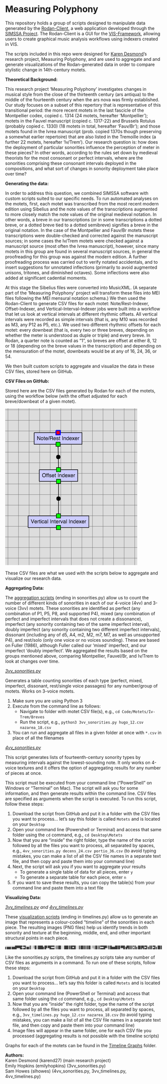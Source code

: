 # Measuring Polyphony

This repository holds a group of scripts designed to manipulate data generated by the [Rodan-Client](https://rodan.simssa.ca/client/), a web application developed through the [SIMSSA Project](simssa.ca). The Rodan-Client is a GUI for the [VIS-Framework](https://vis-framework.readthedocs.io/en/vis-framework-2.0.0/), allowing users to create graphical music analysis workflows using indexers created in VIS. 

The scripts included in this repo were designed for [Karen Desmond](http://www.arsmusicae.org/wordpress/)’s research project, Measuring Polyphony, and are used to aggregate and and generate visualizations of the Rodan-generated data in order to compare stylistic change in 14th-century motets.

**Theoretical Background:**

This research project ‘Measuring Polyphony’ investigates changes in musical style from the close of the thirteenth century (ars antiqua) to the middle of the fourteenth century when the ars nova was firmly established. Our study focuses on a subset of this repertory that is representative of this transitional period: the more recent motets in the last fascicle of the Montpellier codex, copied c. 1314 (24 motets, hereafter ‘Montpellier’); motets in the Fauvel manuscript (copied c. 1317-22) and Brussels Rotulus (probably copied c. 1330) (18 motets in total, hereafter ‘Fauv/Br’); and those motets found in the Ivrea manuscript (prob. copied 1370s though preserving a somewhat earlier repertoire) that are also listed in the Tremoille index (a further 22 motets, hereafter ‘Iv/Trem’). Our research question is: how does the deployment of particular sonorities influence the perception of meter in these pieces? In other words, according to the rules set down by medieval theorists for the most consonant or perfect intervals, where are the sonorities comprising these consonant intervals deployed in the compositions, and what sort of changes in sonority deployment take place over time?

**Generating the data:**

In order to address this question, we combined SIMSSA software with custom scripts suited to our specific needs. To run automated analyses on the motets, first, each motet was transcribed from the most recent modern edition using Sibelius and the note values of the transcriptions augmented to more closely match the note values of the original medieval notation. In other words, a breve in our transcriptions (or in some transcriptions a dotted breve, or a dotted breve tied to a dotted semibreve) signifies a breve in the original notation. In the case of the Montpellier and Fauv/Br motets these transcriptions were double-checked and corrected against the manuscript sources; in some cases the Iv/Trem motets were checked against a manuscript source (most often the Ivrea manuscript), however, since many motets in this group are found in several manuscript sources, in general the proofreading for this group was against the modern edition. A further proofreading process was carried out to verify notated accidentals, and to insert suggestions for unnotated inflections (primarily to avoid augmented unisons, tritones, and diminished octaves). Some inflections were also added at significant cadential moments.

At this stage the Sibelius files were converted into MusicXML. (A separate part of the ‘Measuring Polyphony’ project will transform these files into MEI files following the MEI mensural notation schema.) We then used the Rodan-Client to generate CSV files for each motet: Note/Rest-Indexer, Offset-Indexer, and Vertical-Interval-Indexer jobs were built into a workflow that let us look at vertical intervals at different rhythmic offsets. All vertical intervals were recorded as simple intervals (that is, any M10 was recorded as M3, any P12 as P5, etc.). We used two different rhythmic offsets for each motet: every downbeat (that is, every two or three breves, depending on whether the meter is understood as duple or triple) and every breve. In Rodan, a quarter note is counted as “1”, so breves are offset at either 8, 12 or 18 (depending on the breve values in the transcription) and depending on the mensuration of the motet, downbeats would be at any of 16, 24, 36, or 54.

We then built custom scripts to aggregate and visualize the data in these CSV files, stored here on GitHub.

**CSV Files on GitHub:**

Stored here are the CSV files generated by Rodan for each of the motets, using the workflow below (with the offset adjusted for each breve/downbeat of a given motet).

![Rodan Workflow](https://github.com/ELVIS-Project/Measuring-Polyphony/blob/master/Screen%20Shot%202016-05-20%20at%203.56.58%20PM.png)

These CSV files are what we used with the scripts below to aggregate and visualize our research data.

**Aggregating Data:**

The [aggregation scripts](https://github.com/ELVIS-Project/Measuring-Polyphony/tree/master/Scripts) (ending in sonorities.py) allow us to count the number of different kinds of sonorities in each of our 4-voice (4vv) and 3-voice (3vv) motets. These sonorities are identified as perfect (any combination of P1, P5, P8, and supported P4), mixed (any combination of perfect and imperfect intervals that does not create a dissonance), imperfect (any sonority containing two of the same imperfect interval), doubly imperfect (any sonority containing two different imperfect intervals), dissonant (including any of d5, A4, m2, M2, m7, M7, as well as unsupported P4), and rest/solo (only one voice or no voices sounding). These are based on Fuller (1986), although Fuller called our ‘mixed’ imperfect, and our imperfect ‘doubly imperfect’. We aggregated the results based on the groups mentioned above, comparing Montpellier, Fauvel/Br, and Iv/Trem to look at changes over time.

[*3vv_sonorities.py*](https://github.com/ELVIS-Project/Measuring-Polyphony/blob/master/Scripts/3vv_sonorities.py)

Generates a table counting sonorities of each type (perfect, mixed, imperfect, dissonant, rest/single voice passages) for any number/group of motets. Works on 3-voice motets.

1. Make sure you are using Python 3
2. Execute from the command line as follows:
    * Navigate to folder with motet CSV file(s), e.g., `cd Code/Motets/Iv-Trem/Breves`
    * Run the script, e.g., `python3 3vv_sonorities.py hugo_12.csv nazarea_18.csv`
3. You can run and aggregate all files in a given folder at once with `*.csv` in place of all the filenames

[*4vv_sonorities.py*](https://github.com/ELVIS-Project/Measuring-Polyphony/blob/master/Scripts/4vv_sonorities.py)

This script generates lists of fourteenth-century sonority types by measuring intervals against the lowest-sounding note. It only works on 4-voice textures and it offers the option of aggregating results for any number of pieces at once.

This script must be executed from your command line (“PowerShell” on Windows or “Terminal” on Mac). The script will ask you for some information, and then generate results within the command line. CSV files are specified as arguments when the script is executed. To run this script, follow these steps:

1. Download the script from GitHub and put it in a folder with the CSV files you want to process... let’s say this folder is called `Motets` and is located on your `Desktop`
2. Open your command line (Powershell or Terminal) and access that same folder using the `cd` command, e.g., `cd Desktop\Motets`
3. Now that you are “inside” the right folder, type the name of the script followed by all the files you want to process, all separated by spaces, e.g., `4vv_sonorities.py decens_24.csv portio_36.csv` (to avoid typing mistakes, you can make a list of all the CSV file names in a separate text file, and then copy and paste them into your command line)
4. Next, the script will ask you if you want to aggregate your results
    * To generate a single table of data for all pieces, enter `y`
    * To generate a separate table for each piece, enter `n`
5. If you want to save these results, you can copy the table(s) from your command line and paste them into a text file


**Visualizing Data:**

*[3vv_timelines.py](https://github.com/ELVIS-Project/Measuring-Polyphony/blob/master/Scripts/3vv_timelines.py) and [4vv_timelines.py](https://github.com/ELVIS-Project/Measuring-Polyphony/blob/master/Scripts/4vv_timelines.py)*

These [visualization scripts](https://github.com/ELVIS-Project/Measuring-Polyphony/tree/master/Scripts) (ending in timelines.py) allow us to generate an image that represents a colour-coded “timeline” of the sonorities in each piece. The resulting images (PNG files) help us identify trends in both sonority and texture at the beginning, middle, end, and other important structural points in each piece.

![Adesto](https://raw.githubusercontent.com/ELVIS-Project/Measuring-Polyphony/master/Timeline-Graphs/3vv/Fvl-Br/Fvl-Br-Breve/adesto_8.png)

Like the sonorities.py scripts, the timelines.py scripts take any number of CSV files as arguments in a command. To run one of these scripts, follow these steps:

1. Download the script from GitHub and put it in a folder with the CSV files you want to process... let’s say this folder is called `Motets` and is located on your `Desktop`
2. Open your command line (PowerShell or Terminal) and access that same folder using the `cd` command, e.g., `cd Desktop\Motets`
3. Now that you are “inside” the right folder, type the name of the script followed by all the files you want to process, all separated by spaces, e.g., `3vv_timelines.py hugo_12.csv nazarea_18.csv` (to avoid typing mistakes, you can make a list of all the CSV file names in a separate text file, and then copy and paste them into your command line)
4. Image files will appear in the same folder, one for each CSV file you processed (aggregating results is not possible with the timeline scripts)

Graphs for each of the motets can be found in the [Timeline Graphs](https://github.com/ELVIS-Project/Measuring-Polyphony/tree/master/Timeline-Graphs) folder.

**Authors:** <br>
Karen Desmond (karend27) (main research project) <br>
Emily Hopkins (emilyhopkins) (3vv_sonorities.py) <br>
Sam Howes (slhowes) (4vv_sonorities.py, 3vv_timelines.py, 4vv_timelines.py)
